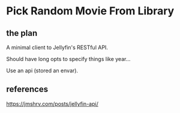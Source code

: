 # Pick Random Movie From Library

## the plan

A minimal client to Jellyfin's RESTful API.

Should have long opts to specify things like year...

Use an api (stored an envar).

## references

https://jmshrv.com/posts/jellyfin-api/

